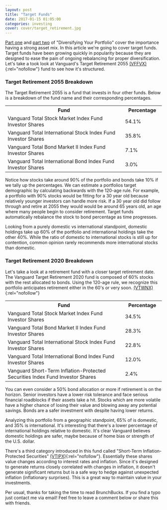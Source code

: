 ```yaml
---
layout: post
title: "Target Funds"
date: 2017-01-15 01:05:00
categories: investing
cover: cover/target_retirement.jpg
---
```

[Part one](http://brunchbucks.com/investing/2016/11/21/diversifying-your-portfolio.html) and [part two](http://brunchbucks.com/investing/2017/01/08/diversifying-your-portfolio-2.html) of "Diversifying Your Portfolio" cover the importance having a strong asset mix. In this article we're going to cover target funds. Target funds have been growing quickly in popularity because they are designed to ease the pain of ongoing rebalancing for proper diversification. Let's take a took look at Vanguard's Target Retirement 2055 [(VFFVX)](https://personal.vanguard.com/us/funds/snapshot?FundId=1487&FundIntExt=INT#tab=2){:rel="nofollow"} fund to see how it's structured.

### Target Retirement 2055 Breakdown
The Target Retirement 2055 is a fund that invests in four other funds. Below is a breakdown of the fund name and their corresponding percentages.
<table>
  <colgroup>
    <col style="width: 75%;">
    <col style="width: 25%;">
  </colgroup>
  <tr>
    <th>Fund</th>
    <th>Percentage</th>
  </tr>
  <tr>
    <td>Vanguard Total Stock Market Index Fund Investor Shares</td>
    <td>54.1%</td>
  </tr>
  <tr>
    <td>Vanguard Total International Stock Index Fund Investor Shares</td>
    <td>35.8%</td>
  </tr>
  <tr>
    <td>Vanguard Total Bond Market II Index Fund Investor Shares</td>
    <td>7.1%</td>
  </tr>
  <tr>
    <td>Vanguard Total International Bond Index Fund Investor Shares</td>
    <td>3.0%</td>
  </tr>
</table>

Notice how stocks take around 90% of the portfolio and bonds take 10% if we tally up the percentages. We can estimate a portfolios target demographic by calculating backwards with the 120-age rule. For example, a portfolio with 90% stocks would be fitting for a 30 year old because relatively younger investors can handle more risk. If a 30 year old did follow through and retire at 2055 they would would be around 65 years old, an age where many people begin to consider retirement. Target funds automatically rebalance the stock to bond percentage as time progresses.

Looking from a purely domestic vs international standpoint, domestic holdings take up 60% of the portfolio and international holdings take the other 40%. While the ratio of domestic to international stocks is still up for contention, common opinion rarely recommends more international stocks than domestic.

### Target Retirement 2020 Breakdown
Let's take a look at a retirement fund with a closer target retirement date. The Vanguard Target Retirement 2020 fund is composed of 60% stocks with the rest allocated to bonds. Using the 120-age rule, we recognize this portfolio anticipates retirement either in the 60's or very soon. [(VTWNX)](https://personal.vanguard.com/us/funds/snapshot?FundId=0682&FundIntExt=INT){:rel="nofollow"}
<table>
  <colgroup>
    <col style="width: 75%;">
    <col style="width: 25%;">
  </colgroup>
  <tr>
    <th>Fund</th>
    <th>Percentage</th>
  </tr>
  <tr>
    <td>Vanguard Total Stock Market Index Fund Investor Shares</td>
    <td>34.5%</td>
  </tr>
  <tr>
    <td>Vanguard Total Bond Market II Index Fund Investor Shares</td>
    <td>28.3%</td>
  </tr>
  <tr>
    <td>Vanguard Total International Stock Index Fund Investor Shares</td>
    <td>22.8%</td>
  </tr>
  <tr>
    <td>Vanguard Total International Bond Index Fund Investor Shares</td>
    <td>12.0%</td>
  </tr>
  <tr>
    <td>Vanguard Short-Term Inflation-Protected Securities Index Fund Investor Shares</td>
    <td>2.4%</td>
  </tr>
</table>

You can even consider a 50% bond allocation or more if retirement is on the horizon. Senior investors have a lower risk tolerance and face serious financial roadblocks if their assets take a hit. Stocks which are more volatile have a higher chance of losing their value and blowing away any potential savings. Bonds are a safer investment with despite having lower returns.

Analyzing this portfolio from a geographic standpoint, 65% of is domestic, and 35% is international. It's interesting that there's a lower percentage of international holdings relative to domestic. It's clear Vanguard believes domestic holdings are safer, maybe because of home bias or strength of the U.S. dollar.
<!-- [U.S. News](http://money.usnews.com/investing/articles/2016-08-09/why-you-should-buy-more-foreign-stocks){rel=:nofollow} this should be a link to domestic vs international stocks -->

There's a third category introduced in this fund called "Short-Term Inflation-Protected Securities" [(VTIPX)]([https://personal.vanguard.com/us/funds/snapshot?FundId=1967&FundIntExt=INT]){:rel="nofollow"}. Essentially these shares value changes according to interest rates and inflation. Since it's designed to generate returns closely correlated with changes in inflation, it doesn't generate significant returns but is a safe way to hedge against unexpected inflation (inflationary surprises). This is a great way to maintain value in your investments.

Per usual, thanks for taking the time to read BrunchBucks. If you find a typo just contact me via email! Feel free to leave a comment below or share this with friends.
